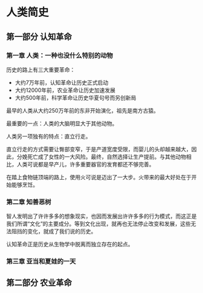 # 人类简史

## 第一部分 认知革命

### 第一章 人类：一种也没什么特别的动物

历史的路上有三大重要革命：

- 大约7万年前，认知革命让历史正式启动
- 大约12000年前，农业革命让历史加速发展
- 大约500年前，科学革命让历史华夏句号而另创新局

最早的人类从大约250万年前的东非开始演化，祖先是南方古猿。

最重要的一点：人类的大脑明显大于其他动物。

人类另一项独有的特点：直立行走。

直立行走的方式需要让臀部变窄，于是产道宽度受限，而婴儿的头却越来越大，因此，分娩死亡成了女性的一大风险。最终，自然选择让生产提前。与其他动物相比，人类可说都是早产儿，许多重要器官的发育都还不够完善。

在踏上食物链顶端的路上，使用火可说是迈出了一大步。火带来的最大好处在于开始能够烹饪。

### 第二章 知善恶树

智人发明出了许许多多的想象现实，也因而发展出许许多多的行为模式，而这正是我们所谓“文化”的主要成分。等到文化出现，就再也无法停止改变和发展，这些无法阻挡的变化，就成了我们说的历史。

认知革命正是历史从生物学中脱离而独立存在的起点。

### 第三章 亚当和夏娃的一天

## 第二部分 农业革命

